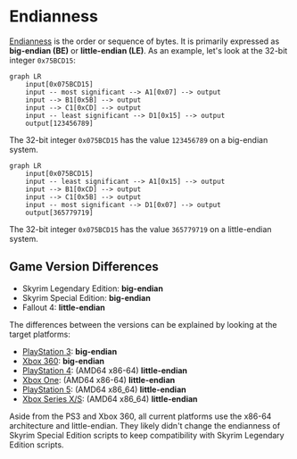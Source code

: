 # Endianness

[Endianness](https://en.wikipedia.org/wiki/Endianness) is the order or sequence of bytes. It is primarily expressed as **big-endian (BE)** or **little-endian (LE)**. As an example, let's look at the 32-bit integer `0x75BCD15`:

```mermaid
graph LR
    input[0x075BCD15]
    input -- most significant --> A1[0x07] --> output
    input --> B1[0x5B] --> output
    input --> C1[0xCD] --> output
    input -- least significant --> D1[0x15] --> output
    output[123456789]
```

The 32-bit integer `0x075BCD15` has the value `123456789` on a big-endian system.

```mermaid
graph LR
    input[0x075BCD15]
    input -- least significant --> A1[0x15] --> output
    input --> B1[0xCD] --> output
    input --> C1[0x5B] --> output
    input -- most significant --> D1[0x07] --> output
    output[365779719]
```

The 32-bit integer `0x075BCD15` has the value `365779719` on a little-endian system.

## Game Version Differences

- Skyrim Legendary Edition: **big-endian**
- Skyrim Special Edition: **big-endian**
- Fallout 4: **little-endian**

The differences between the versions can be explained by looking at the target platforms:

- [PlayStation 3](https://www.psdevwiki.com/ps3/CELL_BE): **big-endian**
- [Xbox 360](https://en.wikipedia.org/wiki/Xenon_(processor)): **big-endian**
- [PlayStation 4](https://en.wikipedia.org/wiki/Jaguar_(microarchitecture)): (AMD64 x86-64) **little-endian**
- [Xbox One](https://en.wikipedia.org/wiki/Jaguar_(microarchitecture)): (AMD64 x86-64) **little-endian**
- [PlayStation 5](https://en.wikipedia.org/wiki/Zen_2): (AMD64 x86_64) **little-endian**
- [Xbox Series X/S](https://en.wikipedia.org/wiki/Zen_2): (AMD64 x86_64) **little-endian**

Aside from the PS3 and Xbox 360, all current platforms use the x86-64 architecture and little-endian. They likely didn't change the endianness of Skyrim Special Edition scripts to keep compatibility with Skyrim Legendary Edition scripts.

